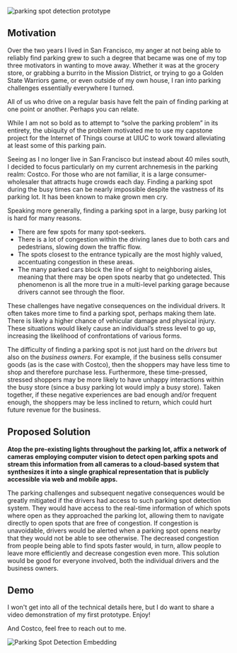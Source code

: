![parking spot detection prototype](/assets/images/parking_spot_detection_prototype.jpg)

## Motivation

Over the two years I lived in San Francisco, my anger at not being able to reliably find parking grew to such a degree that became was one of my top three motivators in wanting to move away. Whether it was at the grocery store, or grabbing a burrito in the Mission District, or trying to go a Golden State Warriors game, or even outside of my own house, I ran into parking challenges essentially everywhere I turned.

All of us who drive on a regular basis have felt the pain of finding parking at one point or another. Perhaps you can relate.

While I am not so bold as to attempt to “solve the parking problem” in its entirety, the ubiquity of the problem motivated me to use my capstone project for the Internet of Things course at UIUC to work toward alleviating at least some of this parking pain.

Seeing as I no longer live in San Francisco but instead about 40 miles south, I decided to focus particularly on my current archnemesis in the parking realm: Costco. For those who are not familiar, it is a large consumer-wholesaler that attracts huge crowds each day. Finding a parking spot during the busy times can be nearly impossible despite the vastness of its parking lot. It has been known to make grown men cry.

Speaking more generally, finding a parking spot in a large, busy parking lot is hard for many reasons.
* There are few spots for many spot-seekers.
* There is a lot of congestion within the driving lanes due to both cars and pedestrians, slowing down the traffic flow.
* The spots closest to the entrance typically are the most highly valued, accentuating congestion in these areas.
* The many parked cars block the line of sight to neighboring aisles, meaning that there may be open spots nearby that go undetected. This phenomenon is all the more true in a multi-level parking garage because drivers cannot see through the floor.

These challenges have negative consequences on the individual drivers. It often takes more time to find a parking spot, perhaps making them late. There is likely a higher chance of vehicular damage and physical injury. These situations would likely cause an individual’s stress level to go up, increasing the likelihood of confrontations of various forms.

The difficulty of finding a parking spot is not just hard on the _drivers_ but also on the _business owners_. For example, if the business sells consumer goods (as is the case with Costco), then the shoppers may have less time to shop and therefore purchase less. Furthermore, these time-pressed, stressed shoppers may be more likely to have unhappy interactions within the busy store (since a busy parking lot would imply a busy store). Taken together, if these negative experiences are bad enough and/or frequent enough, the shoppers may be less inclined to return, which could hurt future revenue for the business.


## Proposed Solution

**Atop the pre-existing lights throughout the parking lot, affix a network of cameras employing computer vision to detect open parking spots and stream this information from all cameras to a cloud-based system that synthesizes it into a single graphical representation that is publicly accessible via web and mobile apps.**

The parking challenges and subsequent negative consequences would be greatly mitigated if the drivers had access to such parking spot detection system. They would have access to the real-time information of which spots where open as they approached the parking lot, allowing them to navigate directly to open spots that are free of congestion. If congestion is unavoidable, drivers would be alerted when a parking spot opens nearby that they would not be able to see otherwise. The decreased congestion from people being able to find spots faster would, in turn, allow people to leave more efficiently and decrease congestion even more. This solution would be good for everyone involved, both the individual drivers and the business owners.

## Demo

I won't get into all of the technical details here, but I do want to share a video demonstration of my first prototype. Enjoy!

And Costco, feel free to reach out to me.

![Parking Spot Detection Embedding](embedding/parking-spot-detection)
